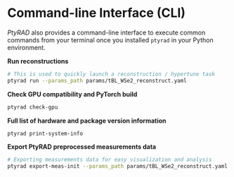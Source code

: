 # Command-line Interface (CLI)

*PtyRAD* also provides a command-line interface to execute common commands from your terminal once you installed `ptyrad` in your Python environment.

**Run reconstructions**
```bash
# This is used to quickly launch a reconstruction / hypertune task
ptyrad run --params_path params/tBL_WSe2_reconstruct.yaml
```

**Check GPU compatibility and PyTorch build**

```bash
ptyrad check-gpu
```

**Full list of hardware and package version information**
```bash
ptyrad print-system-info
```

**Export PtyRAD preprocessed measurements data**
```bash
# Exporting measurements data for easy visualization and analysis
ptyrad export-meas-init --params_path params/tBL_WSe2_reconstruct.yaml --output data/ptyrad_init_meas.hdf5 --reshape 128 128 128 128 --append
```